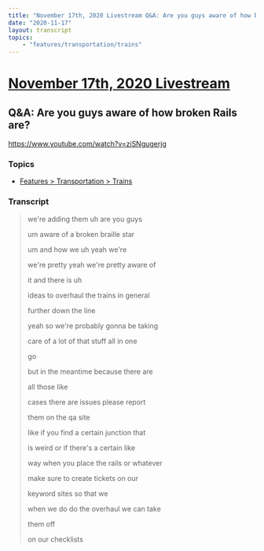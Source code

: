 ```yaml
---
title: "November 17th, 2020 Livestream Q&A: Are you guys aware of how broken Rails are?"
date: "2020-11-17"
layout: transcript
topics:
    - "features/transportation/trains"
---
```

# [November 17th, 2020 Livestream](../2020-11-17.md)
## Q&A: Are you guys aware of how broken Rails are?
https://www.youtube.com/watch?v=ziSNgugerjg

### Topics
* [Features > Transportation > Trains](../topics/features/transportation/trains.md)

### Transcript

> we're adding them uh are you guys
> 
> um aware of a broken braille star
> 
> um and how we uh yeah we're
> 
> we're pretty yeah we're pretty aware of
> 
> it and there is uh
> 
> ideas to overhaul the trains in general
> 
> further down the line
> 
> yeah so we're probably gonna be taking
> 
> care of a lot of that stuff all in one
> 
> go
> 
> but in the meantime because there are
> 
> all those like
> 
> cases there are issues please report
> 
> them on the qa site
> 
> like if you find a certain junction that
> 
> is weird or if there's a certain like
> 
> way when you place the rails or whatever
> 
> make sure to create tickets on our
> 
> keyword sites so that we
> 
> when we do do the overhaul we can take
> 
> them off
> 
> on our checklists
> 
